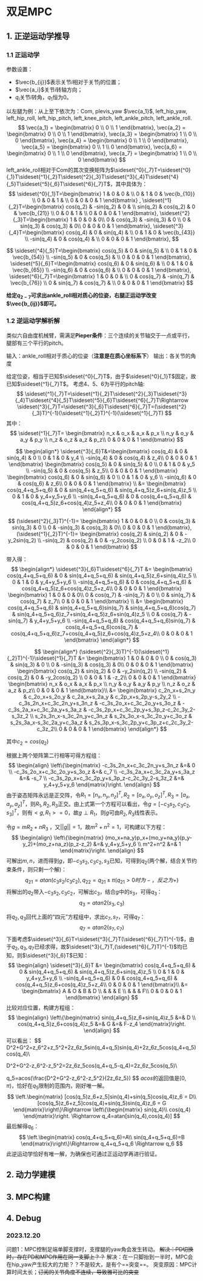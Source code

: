 # 双足MPC 

## 1. 正逆运动学推导

### 1.1 正运动学

参数设置：

-   $\vec{b_{ij}}$表示关节$i$相对于关节$j$的位置；
-   $\vec{a_i}$关节$i$转轴方向；
-   $q_i$关节$i$转角，$q_1$恒为0。

以左腿为例：从上至下依次为：Com, plevis_yaw $\vec{a_1}$, left_hip_yaw, left_hip_roll, left_hip_pitch, left_knee_pitch, left_ankle_pitch, left_ankle_roll.
$$
\vec{a_1} = \begin{bmatrix}  
  0  \\  
  0  \\    
  1   
\end{bmatrix},
\vec{a_2} = \begin{bmatrix}  
  0  \\  
  0  \\    
  1   
\end{bmatrix},
\vec{a_3} = \begin{bmatrix}  
  1  \\  
  0  \\    
  0   
\end{bmatrix},
\vec{a_4} = \begin{bmatrix}  
  0  \\  
  1  \\    
  0   
\end{bmatrix},
\vec{a_5} = \begin{bmatrix}  
  0  \\  
  1  \\    
  0   
\end{bmatrix},
\vec{a_6} = \begin{bmatrix}  
  0  \\  
  1  \\    
  0   
\end{bmatrix},
\vec{a_7} = \begin{bmatrix}  
  1  \\  
  0  \\    
  0   
\end{bmatrix}
$$
left_ankle_roll相对于Com的其次变换矩阵为$\sideset{^0}{_7}T=\sideset{^0}{_1}T\sideset{^1}{_2}T\sideset{^2}{_3}T\sideset{^3}{_4}T\sideset{^4}{_5}T\sideset{^5}{_6}T\sideset{^6}{_7}T$，其中具体为：
$$
\sideset{^0}{_1}T=\begin{bmatrix}  
  1 & 0 & 0 & \\
  0 & 1 & 0 & \vec{b_{10}} \\
  0 & 0 & 1 & \\
  0 & 0 & 0 & 1 
\end{bmatrix} ,
\sideset{^1}{_2}T=\begin{bmatrix}  
  cos(q_2) & -sin(q_2) & 0 & \\
  sin(q_2) & cos(q_2) & 0 & \vec{b_{21}} \\
  0 & 0 & 1 & \\
  0 & 0 & 0 & 1 
\end{bmatrix},
\sideset{^2}{_3}T=\begin{bmatrix}  
  1 & 0 & 0 & 0\\
  0 & cos(q_3) & -sin(q_3) & 0 \\
  0 & sin(q_3) & cos(q_3) & 0\\
  0 & 0 & 0 & 1 
\end{bmatrix},
\sideset{^3}{_4}T=\begin{bmatrix}  
  cos(q_4) & 0 & sin(q_4) & \\
  0 & 1 & 0 & \vec{b_{43}} \\
  -sin(q_4) & 0 & cos(q_4) & \\
  0 & 0 & 0 & 1 
\end{bmatrix},
$$

$$
\sideset{^4}{_5}T=\begin{bmatrix}  
  cos(q_5) & 0 & sin(q_5) & \\
  0 & 1 & 0 & \vec{b_{54}} \\
  -sin(q_5) & 0 & cos(q_5) & \\
  0 & 0 & 0 & 1 
\end{bmatrix},
\sideset{^5}{_6}T=\begin{bmatrix}  
  cos(q_6) & 0 & sin(q_6) & \\
  0 & 1 & 0 & \vec{b_{65}} \\
  -sin(q_6) & 0 & cos(q_6) & \\
  0 & 0 & 0 & 1 
\end{bmatrix},
\sideset{^6}{_7}T=\begin{bmatrix}  
  1 & 0 & 0 & \\
  0 & cos(q_7) & -sin(q_7) & \vec{b_{76}} \\
  0 & sin(q_7) & cos(q_7) & \\
  0 & 0 & 0 & 1 
\end{bmatrix}
$$

**给定$q_{2-7}$可求出ankle_roll相对质心的位姿，右腿正运动学改变$\vec{b_{ij}}$即可。**

### 1.2 逆运动学解析解

类似六自由度机械臂，需满足**Pieper条件**：三个连续的关节轴交于一点或平行，腿部有三个平行的pitch。

输入：ankle_roll相对于质心的位姿（**注意是在质心坐标系下**）
输出：各关节的角度

给定位姿，相当于已知$\sideset{^0}{_7}T$，由于$\sideset{^0}{_1}T$固定，故已知$\sideset{^1}{_7}T$。
考虑4、5、6为平行的pitch轴:
$$
\sideset{^1}{_7}T=\sideset{^1}{_2}T\sideset{^2}{_3}T\sideset{^3}{_4}T\sideset{^4}{_5}T\sideset{^5}{_6}T\sideset{^6}{_7}T\Rightarrow \sideset{^3}{_7}T=\sideset{^3}{_6}T\sideset{^6}{_7}T=(\sideset{^2}{_3}T)^{-1}(\sideset{^1}{_2}T)^{-1}(\sideset{^1}{_7}T)
$$
其中：
$$
\sideset{^1}{_7}T=
\begin{bmatrix}  
  n_x & o_x & a_x & p_x \\
  n_y & o_y & a_y & p_y \\
  n_z & o_z & a_z & p_z\\
  0 & 0 & 0 & 1 
\end{bmatrix}
$$

$$
\begin{align*}
\sideset{^3}{_6}T&=\begin{bmatrix}  
  cos(q_4) & 0 & sin(q_4) & 0 \\
  0 & 1 & 0 & y_4 \\
  -sin(q_4) & 0 & cos(q_4) & z_4\\
  0 & 0 & 0 & 1 
\end{bmatrix}
\begin{bmatrix}  
  cos(q_5) & 0 & sin(q_5) & 0 \\
  0 & 1 & 0 & y_5 \\
  -sin(q_5) & 0 & cos(q_5) & z_5\\
  0 & 0 & 0 & 1 
\end{bmatrix}
\begin{bmatrix}  
  cos(q_6) & 0 & sin(q_6) & 0 \\
  0 & 1 & 0 & y_6 \\
  -sin(q_6) & 0 & cos(q_6) & z_6\\
  0 & 0 & 0 & 1 
\end{bmatrix}
\\
&=
\begin{bmatrix}  
  cos(q_4+q_5+q_6) & 0 & sin(q_4+q_5+q_6) & sin(q_4+q_5)z_6+sin(q_4)z_5 \\
  0 & 1 & 0 & y_4+y_5+y_6 \\
  -sin(q_4+q_5+q_6) & 0 & cos(q_4+q_5+q_6) & cos(q_4+q_5)z_6+cos(q_4)z_5+z_4\\
  0 & 0 & 0 & 1 
\end{bmatrix}
\end{align*}
$$

$$
(\sideset{^2}{_3}T)^{-1}=
\begin{bmatrix}  
  1 & 0 & 0 & 0 \\
  0 & cos(q_3) & sin(q_3) & 0 \\
  0 & -sin(q_3) & cos(q_3) & 0\\
  0 & 0 & 0 & 1 
\end{bmatrix},
(\sideset{^1}{_2}T)^{-1}=
\begin{bmatrix}  
  cos(q_2) & sin(q_2) & 0 & -y_2sin(q_2) \\
  -sin(q_2) & cos(q_2) & 0 & -y_2cos(q_2) \\
  0 & 0 & 1 & -z_2\\
  0 & 0 & 0 & 1 
\end{bmatrix}
$$

带入得：
$$
\begin{align*}
\sideset{^3}{_6}T\sideset{^6}{_7}T
&=
\begin{bmatrix}  
  cos(q_4+q_5+q_6) & 0 & sin(q_4+q_5+q_6) & sin(q_4+q_5)z_6+sin(q_4)z_5 \\
  0 & 1 & 0 & y_4+y_5+y_6 \\
  -sin(q_4+q_5+q_6) & 0 & cos(q_4+q_5+q_6) & cos(q_4+q_5)z_6+cos(q_4)z_5+z_4\\
  0 & 0 & 0 & 1 
\end{bmatrix}
\begin{bmatrix}  
  1 & 0 & 0 & 0\\
  0 & cos(q_7) & -sin(q_7) & 0 \\
  0 & sin(q_7) & cos(q_7) & z_7\\
  0 & 0 & 0 & 1 
\end{bmatrix}
\\ &=
\begin{bmatrix}  
  cos(q_4+q_5+q_6) & sin(q_4+q_5+q_6)sin(q_7) & sin(q_4+q_5+q_6)cos(q_7) & sin(q_4+q_5+q_6)z_7+sin(q_4+q_5)z_6+sin(q_4)z_5 \\
  0 & cos(q_7) & -sin(q_7) & y_4+y_5+y_6 \\
  -sin(q_4+q_5+q_6) & cos(q_4+q_5+q_6)sin(q_7) & cos(q_4+q_5+q_6)cos(q_7) & cos(q_4+q_5+q_6)z_7+cos(q_4+q_5)z_6+cos(q_4)z_5+z_4\\
  0 & 0 & 0 & 1 
\end{bmatrix}
\end{align*}
$$

$$
\begin{align*}
(\sideset{^2}{_3}T)^{-1}(\sideset{^1}{_2}T)^{-1}\sideset{^1}{_7}T
&=
\begin{bmatrix}  
  1 & 0 & 0 & 0 \\
  0 & cos(q_3) & sin(q_3) & 0 \\
  0 & -sin(q_3) & cos(q_3) & 0\\
  0 & 0 & 0 & 1 
\end{bmatrix}
\begin{bmatrix}  
  cos(q_2) & sin(q_2) & 0 & -y_2sin(q_2) \\
  -sin(q_2) & cos(q_2) & 0 & -y_2cos(q_2) \\
  0 & 0 & 1 & -z_2\\
  0 & 0 & 0 & 1 
\end{bmatrix}
\begin{bmatrix}  
  n_x & o_x & a_x & p_x \\
  n_y & o_y & a_y & p_y \\
  n_z & o_z & a_z & p_z\\
  0 & 0 & 0 & 1 
\end{bmatrix}\\
&=
\begin{bmatrix}  
c_2n_x+s_2n_y & c_2o_x+s_2o_y & c_2a_x+s_2a_y & c_2p_x+s_2p_y-s_2y_2 \\
-c_3s_2n_x+c_3c_2n_y+s_3n_z & -c_3s_2o_x+c_3c_2o_y+s_3o_z & -c_3s_2a_x+c_3c_2a_y+s_3a_z & -c_3s_2p_x+c_3c_2p_y+s_3p_z-c_2c_3y_2-s_3z_2 \\
s_2s_3n_x-s_3c_2n_y+c_3n_z & s_2s_3o_x-s_3c_2o_y+c_3o_z & s_2s_3a_x-s_3c_2a_y+c_3a_z & s_2s_3p_x-s_3c_2p_y+c_3p_z+c_2c_3y_2-c_3z_2\\
0 & 0 & 0 & 1
\end{bmatrix}
\end{align*}
$$

其中$c_2=cos(q_2)$

根据上两个矩阵第二行相等可得方程组：
$$
\begin{align}
\left\{\begin{matrix} 
  -c_3s_2n_x+c_3c_2n_y+s_3n_z &=& 0 \\  
  -c_3s_2o_x+c_3c_2o_y+s_3o_z &=& c_7  \\
-c_3s_2a_x+c_3c_2a_y+s_3a_z &=& -s_7 \\
-c_3s_2p_x+c_3c_2p_y+s_3p_z-c_2c_3y_2-s_3z_2 &=& y_4+y_5+y_6 
\end{matrix}\right.
\end{align}
$$
由于姿态矩阵永远是正交阵，令$R_1=[n_x,n_y,n_z]^T,R_2=[o_x,o_y,o_z]^T,R_3=[a_x,a_y,a_z]^T$，则$R_1,R_2,R_3$正交。由上式第一个方程可以看出，令$g=[-c_3s_2,c_3c_2,s_3]^T$，则有$<g,R_1>=0$，故$g \perp R_1$，则$g$可由$R_2,R_3$线性表示。

令$g=mR_2+nR_3$ ，又$||g||=1$，故$m^2+n^2=1$，可构建以下方程：
$$
\begin{align}
\left\{\begin{matrix} 
 (mo_x+na_y)p_x+(mo_y+na_y)(p_y-y_2)+(mo_z+na_z)(p_z-z_2) &=& y_4+y_5+y_6 \\
 m^2+n^2 &=& 1
\end{matrix}\right. 
\end{align}
$$
可解出$m,n$，进而得到$g$，即$-c_3s_2,c_3c_2,s_3$已知，可得到$q_2$(两个解，结合关节约束条件，则只剩一个解)：
$$
q_{21} = atan({c_3s_2}/{c_3c_2}),q_{22}=q_{21} \pm \pi(q_{21}>0时为-，反之为+)
$$
将解出的$q_2$带入$-c_3s_2,c_3c_2$，可解出$c_3$，结合$g$中的$s_3$，可得$q_3$：
$$
q_3 = atan2(s_3, c_3)
$$

将$q_2,q_3$回代上面的“四元”方程组中，求出$c_7,s_7$，可得$q_7$：
$$
q_7 = atan2(s_7, c_7)
$$
下面考虑$\sideset{^3}{_6}T=\sideset{^3}{_7}T(\sideset{^6}{_7}T)^{-1}$，由于$q_2,q_3,q_7$已经求得，故$\sideset{^3}{_7}T,(\sideset{^6}{_7}T)^{-1}$均已知，则$\sideset{^3}{_6}T$已知：
$$
\begin{align}
\sideset{^3}{_6}T
&=
\begin{bmatrix}  
  cos(q_4+q_5+q_6) & 0 & sin(q_4+q_5+q_6) & sin(q_4+q_5)z_6+sin(q_4)z_5 \\
  0 & 1 & 0 & y_4+y_5+y_6 \\
  -sin(q_4+q_5+q_6) & 0 & cos(q_4+q_5+q_6) & cos(q_4+q_5)z_6+cos(q_4)z_5+z_4\\
  0 & 0 & 0 & 1 
\end{bmatrix}\\
&=
\begin{bmatrix}  
  A & O & B & D \\
   &  &  & E \\
   &  &  & F\\
  0 & 0 & 0 & 1 
\end{bmatrix}
\end{align}
$$
比较对应位置，构建方程组：
$$
\begin{align}
\left\{\begin{matrix} 
 sin(q_4+q_5)z_6+sin(q_4)z_5 &=& D \\
 cos(q_4+q_5)z_6+cos(q_4)z_5 &=& G &=& F-z_4
\end{matrix}\right. 
\end{align}
$$
可以看出：
$$
D^2+G^2=z_6^2+z_5^2+2z_6z_5sin(q_4+q_5)sin(q_4)+2z_6z_5cos(q_4+q_5)cos(q_4)\\

D^2+G^2-z_6^2-z_5^2=2z_6z_5cos(q_4+q_5-q_4)=2z_6z_5cos(q_5)\\

q_5=acos(\frac{D^2+G^2-z_6^2-z_5^2}{2z_6z_5})
$$
$acos$的返回值是$[0,\pi)$，恰好在$q_5$限制的范围内，刚好唯一解。
$$
\left.\begin{matrix} 
  [cos(q_5)z_6+z_5]sin(q_4)+sin(q_5)cos(q_4)z_6 = D\\ 
  [cos(q_5)z_6+z_5]cos(q_4)+sin(q_5)sin(q_4)z_6 = G 
\end{matrix}\right\}\Rightarrow 
\left\{\begin{matrix} 
  sin(q_4)\\
  cos(q_4)
\end{matrix}\right.
\Rightarrow
q_4=atan[sin(q_4),cos(q_4)]
$$
最后解得$q_6$：
$$
\left.\begin{matrix} 
  cos(q_4+q_5+q_6)=A\\ 
  sin(q_4+q_5+q_6)=B 
\end{matrix}\right\}\Rightarrow 
q_4+q_5+q_6
\Rightarrow
q_6
$$
此逆运动学恰好有唯一解，为确保也可通过正运动学再进行验证。

## 2. 动力学建模





## 3. MPC构建





## 4. Debug

### 2023.12.20

问题1：MPC控制足端单脚支撑时，支撑腿的yaw角会发生转动。
~~解决：PD切换时，存在PD和MPC作用在同一支脚上？？~~
解决：在一只脚抬到一半时，MPC会在hip_yaw产生较大的力矩？？不是较大，是有个==突变==。
突变原因：MPC计算时间太长；~~订阅的关节角度不连续，导致雅可比的突变~~